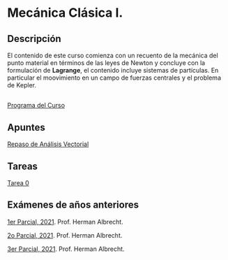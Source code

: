 # Mecánica Clásica I.

## Descripción

El contenido de este curso comienza con un recuento de la mecánica del punto material en términos de las leyes de Newton y concluye con la formulación de **Lagrange**, el contenido incluye sistemas de partículas. En particular el moovimiento en un campo de fuerzas centrales y el problema de Kepler.






## 

[Programa del Curso](Notas/FS-4211_MECANICA_CLASICA_I.pdf)

## Apuntes

[Repaso de Análisis Vectorial](Notas/mates_pa_mecanica.pdf)


## Tareas

[Tarea 0](Tareas/Tarea_0__Repaso_de_Analisis_Vectorial_I.pdf)


## Exámenes de años anteriores

[1er Parcial, 2021](Examenes_Viejos/FS4211_Abr_Jul2021_Parcial1.pdf). Prof. Herman Albrecht.

[2o Parcial, 2021](Examenes_Viejos/FS4211_Abr_Jul2021_Parcial2.pdf). Prof. Herman Albrecht.

[3er Parcial, 2021](Examenes_Viejos/FS4211_Abr_Jul2021_Parcial3.pdf). Prof. Herman Albrecht.
